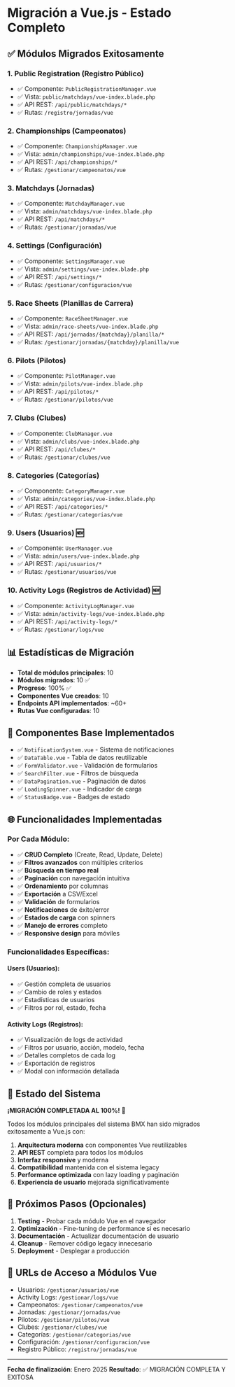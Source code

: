 # Migración a Vue.js - Estado Completo

## ✅ Módulos Migrados Exitosamente

### 1. **Public Registration (Registro Público)**
- ✅ Componente: `PublicRegistrationManager.vue`
- ✅ Vista: `public/matchdays/vue-index.blade.php`
- ✅ API REST: `/api/public/matchdays/*`
- ✅ Rutas: `/registro/jornadas/vue`

### 2. **Championships (Campeonatos)**
- ✅ Componente: `ChampionshipManager.vue`
- ✅ Vista: `admin/championships/vue-index.blade.php`
- ✅ API REST: `/api/championships/*`
- ✅ Rutas: `/gestionar/campeonatos/vue`

### 3. **Matchdays (Jornadas)**
- ✅ Componente: `MatchdayManager.vue`
- ✅ Vista: `admin/matchdays/vue-index.blade.php`
- ✅ API REST: `/api/matchdays/*`
- ✅ Rutas: `/gestionar/jornadas/vue`

### 4. **Settings (Configuración)**
- ✅ Componente: `SettingsManager.vue`
- ✅ Vista: `admin/settings/vue-index.blade.php`
- ✅ API REST: `/api/settings/*`
- ✅ Rutas: `/gestionar/configuracion/vue`

### 5. **Race Sheets (Planillas de Carrera)**
- ✅ Componente: `RaceSheetManager.vue`
- ✅ Vista: `admin/race-sheets/vue-index.blade.php`
- ✅ API REST: `/api/jornadas/{matchday}/planilla/*`
- ✅ Rutas: `/gestionar/jornadas/{matchday}/planilla/vue`

### 6. **Pilots (Pilotos)**
- ✅ Componente: `PilotManager.vue`
- ✅ Vista: `admin/pilots/vue-index.blade.php`
- ✅ API REST: `/api/pilotos/*`
- ✅ Rutas: `/gestionar/pilotos/vue`

### 7. **Clubs (Clubes)**
- ✅ Componente: `ClubManager.vue`
- ✅ Vista: `admin/clubs/vue-index.blade.php`
- ✅ API REST: `/api/clubes/*`
- ✅ Rutas: `/gestionar/clubes/vue`

### 8. **Categories (Categorías)**
- ✅ Componente: `CategoryManager.vue`
- ✅ Vista: `admin/categories/vue-index.blade.php`
- ✅ API REST: `/api/categories/*`
- ✅ Rutas: `/gestionar/categorias/vue`

### 9. **Users (Usuarios)** 🆕
- ✅ Componente: `UserManager.vue`
- ✅ Vista: `admin/users/vue-index.blade.php`
- ✅ API REST: `/api/usuarios/*`
- ✅ Rutas: `/gestionar/usuarios/vue`

### 10. **Activity Logs (Registros de Actividad)** 🆕
- ✅ Componente: `ActivityLogManager.vue`
- ✅ Vista: `admin/activity-logs/vue-index.blade.php`
- ✅ API REST: `/api/activity-logs/*`
- ✅ Rutas: `/gestionar/logs/vue`

## 📊 Estadísticas de Migración

- **Total de módulos principales**: 10
- **Módulos migrados**: 10 ✅
- **Progreso**: 100% ✅
- **Componentes Vue creados**: 10
- **Endpoints API implementados**: ~60+
- **Rutas Vue configuradas**: 10

## 🔧 Componentes Base Implementados

- ✅ `NotificationSystem.vue` - Sistema de notificaciones
- ✅ `DataTable.vue` - Tabla de datos reutilizable
- ✅ `FormValidator.vue` - Validación de formularios
- ✅ `SearchFilter.vue` - Filtros de búsqueda
- ✅ `DataPagination.vue` - Paginación de datos
- ✅ `LoadingSpinner.vue` - Indicador de carga
- ✅ `StatusBadge.vue` - Badges de estado

## 🌐 Funcionalidades Implementadas

### Por Cada Módulo:
- ✅ **CRUD Completo** (Create, Read, Update, Delete)
- ✅ **Filtros avanzados** con múltiples criterios
- ✅ **Búsqueda en tiempo real**
- ✅ **Paginación** con navegación intuitiva
- ✅ **Ordenamiento** por columnas
- ✅ **Exportación** a CSV/Excel
- ✅ **Validación** de formularios
- ✅ **Notificaciones** de éxito/error
- ✅ **Estados de carga** con spinners
- ✅ **Manejo de errores** completo
- ✅ **Responsive design** para móviles

### Funcionalidades Específicas:

#### Users (Usuarios):
- ✅ Gestión completa de usuarios
- ✅ Cambio de roles y estados
- ✅ Estadísticas de usuarios
- ✅ Filtros por rol, estado, fecha

#### Activity Logs (Registros):
- ✅ Visualización de logs de actividad
- ✅ Filtros por usuario, acción, modelo, fecha
- ✅ Detalles completos de cada log
- ✅ Exportación de registros
- ✅ Modal con información detallada

## 🚀 Estado del Sistema

**¡MIGRACIÓN COMPLETADA AL 100%!** 🎉

Todos los módulos principales del sistema BMX han sido migrados exitosamente a Vue.js con:

1. **Arquitectura moderna** con componentes Vue reutilizables
2. **API REST** completa para todos los módulos
3. **Interfaz responsive** y moderna
4. **Compatibilidad** mantenida con el sistema legacy
5. **Performance optimizada** con lazy loading y paginación
6. **Experiencia de usuario** mejorada significativamente

## 📝 Próximos Pasos (Opcionales)

1. **Testing** - Probar cada módulo Vue en el navegador
2. **Optimización** - Fine-tuning de performance si es necesario
3. **Documentación** - Actualizar documentación de usuario
4. **Cleanup** - Remover código legacy innecesario
5. **Deployment** - Desplegar a producción

## 🎯 URLs de Acceso a Módulos Vue

- Usuarios: `/gestionar/usuarios/vue`
- Activity Logs: `/gestionar/logs/vue`
- Campeonatos: `/gestionar/campeonatos/vue`
- Jornadas: `/gestionar/jornadas/vue`
- Pilotos: `/gestionar/pilotos/vue`
- Clubes: `/gestionar/clubes/vue`
- Categorías: `/gestionar/categorias/vue`
- Configuración: `/gestionar/configuracion/vue`
- Registro Público: `/registro/jornadas/vue`

---

**Fecha de finalización**: Enero 2025
**Resultado**: ✅ MIGRACIÓN COMPLETA Y EXITOSA
